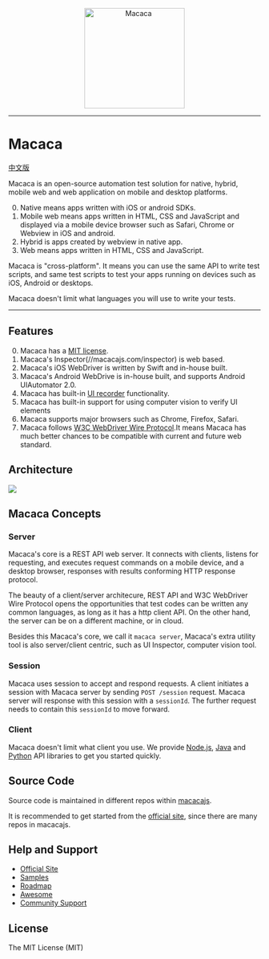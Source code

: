 <p align="center">
  <a href="//macacajs.github.io">
    <img
      alt="Macaca"
      src="https://macacajs.github.io/macaca-logo/svg/monkey.svg"
      width="200"
    />
  </a>
</p>

---

# Macaca

[中文版](README.zh.md)

Macaca is an open-source automation test solution for native, hybrid, mobile web and web application on mobile and desktop platforms.

0. Native means apps written with iOS or android SDKs.
0. Mobile web means apps written in HTML, CSS and JavaScript and displayed via a mobile device browser such as Safari, Chrome or Webview in iOS and android.
0. Hybrid is apps created by webview in native app.
0. Web means apps written in HTML, CSS and JavaScript.

Macaca is "cross-platform". It means you can use the same API to write test scripts, and same test scripts to test your apps running on devices such as iOS, Android or desktops.

Macaca doesn't limit what languages you will use to write your tests.

---

## Features

0. Macaca has a [MIT license](https://opensource.org/licenses/MIT).
0. Macaca's Inspector(//macacajs.com/inspector) is web based.
0. Macaca's iOS WebDriver is written by Swift and in-house built.
0. Macaca's Android WebDrive is in-house built, and supports Android UIAutomator 2.0.
0. Macaca has built-in [UI recorder](//macacajs.com/recorder) functionality.
0. Macaca has built-in support for using computer vision to verify UI elements
0. Macaca supports major browsers such as Chrome, Firefox, Safari.
0. Macaca follows [W3C WebDriver Wire Protocol](//www.w3.org/TR/webdriver/).It means Macaca has much better chances to be compatible with current and future web standard.

## Architecture

![](https://wx2.sinaimg.cn/large/88fe9010gy1g1k8o53d0ej20wb0ggwgu.jpg)

## Macaca Concepts

### Server

Macaca's core is a REST API web server. It connects with clients, listens for requesting, and executes request commands on a mobile device, and a desktop browser, responses with results conforming HTTP response protocol.

The beauty of a client/server architecure, REST API and W3C WebDriver Wire Protocol opens the opportunities that test codes can be written any common languages, as long as it has a http client API. On the other hand, the server can be on a different machine, or in cloud.

Besides this Macaca's core, we call it `macaca server`,  Macaca's extra utility tool is also server/client centric, such as UI Inspector, computer vision tool.

### Session

Macaca uses session to accept and respond requests. A client initiates a session with Macaca server by sending `POST /session` request. Macaca server will response with this session with a `sessionId`. The further request needs to contain this `sessionId` to move forward.

### Client

Macaca doesn't limit what client you use. We provide [Node.js](https://macacajs.com/guide/nodejs.html), [Java](https://macacajs.com/guide/java.html) and [Python](https://macacajs.com/guide/python.html) API libraries to get you started quickly.

## Source Code

Source code is maintained in different repos within [macacajs](https://github.com/macacajs).

It is recommended to get started from the [official site](https://macacajs.github.io), since there are many repos in macacajs.

## Help and Support

- [Official Site](//macacajs.github.io)
- [Samples](//github.com/macaca-sample)
- [Roadmap](//macacajs.github.io/guide/roadmap.html)
- [Awesome](//github.com/macacajs/awesome-macaca)
- [Community Support](//macacajs.github.io/guide/support.html)

## License

The MIT License (MIT)
